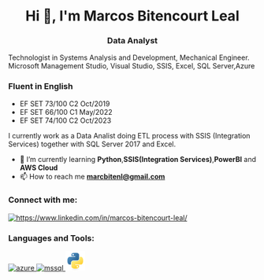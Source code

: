 <h1 align="center">Hi 👋, I'm Marcos Bitencourt Leal</h1>
<h3 align="center"> Data Analyst</h3>

Technologist in Systems Analysis and Development, Mechanical Engineer.
Microsoft Management Studio, Visual Studio, SSIS, Excel, SQL Server,Azure

<h3 align="left">Fluent in English</h3>

-  EF SET 73/100 C2 Oct/2019
-  EF SET 66/100 C1 May/2022
-  EF SET 74/100 C2 Oct/2023

I currently work as a Data Analist doing ETL process with SSIS (Integration Services) together with SQL Server 2017 and Excel.

- 🌱 I’m currently learning **Python**,**SSIS(Integration Services)**,**PowerBI** and **AWS Cloud**
- 📫 How to reach me **marcbitenl@gmail.com**

<h3 align="left">Connect with me:</h3>
<p align="left">
<a href="https://linkedin.com/in/marcos-bitencourt-leal/" target="blank"><img align="center" src="https://raw.githubusercontent.com/rahuldkjain/github-profile-readme-generator/master/src/images/icons/Social/linked-in-alt.svg" alt="https://www.linkedin.com/in/marcos-bitencourt-leal/" height="30" width="40" /></a>
</p>

<h3 align="left">Languages and Tools:</h3>
<p align="left"> <a href="https://azure.microsoft.com/en-in/" target="_blank" rel="noreferrer"> <img src="https://www.vectorlogo.zone/logos/microsoft_azure/microsoft_azure-icon.svg" alt="azure" width="40" height="40"/> </a> <a href="https://www.microsoft.com/en-us/sql-server" target="_blank" rel="noreferrer"> <img src="https://www.svgrepo.com/show/303229/microsoft-sql-server-logo.svg" alt="mssql" width="40" height="40"/> </a> <a href="https://www.python.org" target="_blank" rel="noreferrer"> <img src="https://raw.githubusercontent.com/devicons/devicon/master/icons/python/python-original.svg" alt="python" width="40" height="40"/> </a> </p>
